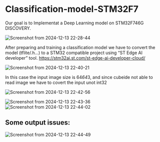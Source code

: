 # Classification-model-STM32F7

Our goal is to Implementat a Deep Learning model on STM32F746G DISCOVERY.


![Screenshot from 2024-12-13 22-28-44](https://github.com/user-attachments/assets/126947ab-8e60-4678-b556-cd4c7ec6303d)




After preparing and training a classification model we have to convert the model (tflite/.h...) to a STM32 compatible project using “ST Edge AI developer” tool.
https://stm32ai.st.com/st-edge-ai-developer-cloud/

![Screenshot from 2024-12-13 22-40-21](https://github.com/user-attachments/assets/5c077ebf-612d-478f-a2ea-db9d42ce2860)


In this case the input image size is 64*64*3, and since cubeide not able to read image we have to covert the input unot int32

![Screenshot from 2024-12-13 22-42-56](https://github.com/user-attachments/assets/ffce163d-ea55-4c97-8312-65b909b711fd)

![Screenshot from 2024-12-13 22-43-36](https://github.com/user-attachments/assets/d7b21d79-6b3b-43f7-9fe5-afdad0ef6f29)
![Screenshot from 2024-12-13 22-44-02](https://github.com/user-attachments/assets/627f1c6f-7210-4bc5-83dd-cbc40b9ed09f)



## Some output issues:
![Screenshot from 2024-12-13 22-44-49](https://github.com/user-attachments/assets/2aa4390d-bdbd-4985-a9ba-97035c50228a)
